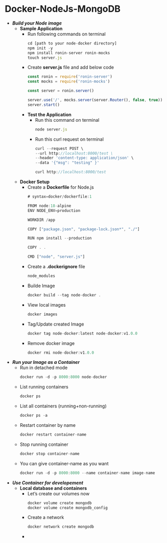 # Docker-NodeJs-MongoDB

* ***Build your Node image***
    * **Sample Application**
        * Run following commands on terminal
            ```js
            cd [path to your node-docker directory]
            npm init -y
            npm install ronin-server ronin-mocks
            touch server.js

        * Create **server.js** file and add below code
            ```js
            const ronin = require('ronin-server')
            const mocks = require('ronin-mocks')
            
            const server = ronin.server()
            
            server.use('/', mocks.server(server.Router(), false, true))
            server.start()

      * **Test the Application**
        * Run this command on terminal
            ```js
            node server.js

        * Run this curl request on terminal
            ```js
            curl --request POST \
            --url http://localhost:8000/test \
            --header 'content-type: application/json' \
            --data '{"msg": "testing" }'

            curl http://localhost:8000/test

    * **Docker Setup**
      * Create a **Dockerfile** for Node.js
          ```js
          # syntax=docker/dockerfile:1
    
          FROM node:18-alpine
          ENV NODE_ENV=production
          
          WORKDIR /app
          
          COPY ["package.json", "package-lock.json*", "./"]
          
          RUN npm install --production
          
          COPY . .
          
          CMD ["node", "server.js"]
    
      * Create a **.dockerignore** file
          ```js
          node_modules
    
      * Builde Image
          ```js
          docker build --tag node-docker .
    
      * View local images
          ```js
          docker images
    
      * Tag/Update created Image
          ```js
          docker tag node-docker:latest node-docker:v1.0.0
    
      * Remove docker image
          ```js
          docker rmi node-docker:v1.0.0
          
* ***Run your Image as a Container***
    * Run in detached mode
        ```js
        docker run -d -p 8000:8000 node-docker

    * List running containers
        ```js
        docker ps

    * List all containers (running+non-running)
        ```js
        docker ps -a

    * Restart container by name
        ```js
        docker restart container-name

    * Stop running container
        ```js
        docker stop container-name

    * You can give container-name as you want
        ```js
        docker run -d -p 8000:8000 --name container-name image-name

* ***Use Container for developement***
    * **Local database and containers**
      *  Let’s create our volumes now
          ```js
          docker volume create mongodb
          docker volume create mongodb_config
  
      * Create a network
          ```js
          docker network create mongodb
  
      * 

    

